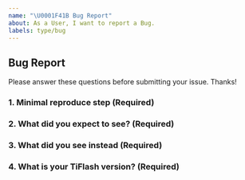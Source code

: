 ```yaml
---
name: "\U0001F41B Bug Report"
about: As a User, I want to report a Bug.
labels: type/bug
---
```


## Bug Report

Please answer these questions before submitting your issue. Thanks!

### 1. Minimal reproduce step (Required)

<!-- a step by step guide for reproducing the bug. -->

### 2. What did you expect to see? (Required)

### 3. What did you see instead (Required)

### 4. What is your TiFlash version? (Required)

